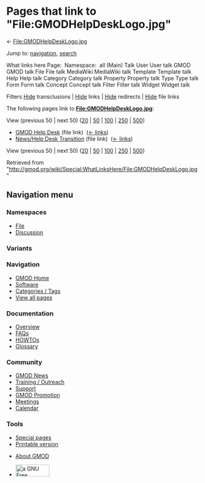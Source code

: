 <div id="mw-page-base" class="noprint">

</div>

<div id="mw-head-base" class="noprint">

</div>

<div id="content" class="mw-body" role="main">

<span id="top"></span>

<div id="mw-js-message" style="display:none;">

</div>



# <span dir="auto">Pages that link to "File:GMODHelpDeskLogo.jpg"</span>

<div id="bodyContent">

<div id="contentSub">

←
[File:GMODHelpDeskLogo.jpg](/wiki/File:GMODHelpDeskLogo.jpg "File:GMODHelpDeskLogo.jpg")

</div>

<div id="jump-to-nav" class="mw-jump">

Jump to: [navigation](#mw-navigation), [search](#p-search)

</div>

<div id="mw-content-text">

What links here Page:  Namespace:  all (Main) Talk User User talk GMOD
GMOD talk File File talk MediaWiki MediaWiki talk Template Template talk
Help Help talk Category Category talk Property Property talk Type Type
talk Form Form talk Concept Concept talk Filter Filter talk Widget
Widget talk

Filters
[Hide](/mediawiki/index.php?title=Special:WhatLinksHere/File:GMODHelpDeskLogo.jpg&hidetrans=1 "Special:WhatLinksHere/File:GMODHelpDeskLogo.jpg")
transclusions \|
[Hide](/mediawiki/index.php?title=Special:WhatLinksHere/File:GMODHelpDeskLogo.jpg&hidelinks=1 "Special:WhatLinksHere/File:GMODHelpDeskLogo.jpg")
links \|
[Hide](/mediawiki/index.php?title=Special:WhatLinksHere/File:GMODHelpDeskLogo.jpg&hideredirs=1 "Special:WhatLinksHere/File:GMODHelpDeskLogo.jpg")
redirects \|
[Hide](/mediawiki/index.php?title=Special:WhatLinksHere/File:GMODHelpDeskLogo.jpg&hideimages=1 "Special:WhatLinksHere/File:GMODHelpDeskLogo.jpg")
file links

The following pages link to
**[File:GMODHelpDeskLogo.jpg](/wiki/File:GMODHelpDeskLogo.jpg "File:GMODHelpDeskLogo.jpg")**:

View (previous 50 \| next 50)
([20](/mediawiki/index.php?title=Special:WhatLinksHere/File:GMODHelpDeskLogo.jpg&limit=20 "Special:WhatLinksHere/File:GMODHelpDeskLogo.jpg")
\|
[50](/mediawiki/index.php?title=Special:WhatLinksHere/File:GMODHelpDeskLogo.jpg&limit=50 "Special:WhatLinksHere/File:GMODHelpDeskLogo.jpg")
\|
[100](/mediawiki/index.php?title=Special:WhatLinksHere/File:GMODHelpDeskLogo.jpg&limit=100 "Special:WhatLinksHere/File:GMODHelpDeskLogo.jpg")
\|
[250](/mediawiki/index.php?title=Special:WhatLinksHere/File:GMODHelpDeskLogo.jpg&limit=250 "Special:WhatLinksHere/File:GMODHelpDeskLogo.jpg")
\|
[500](/mediawiki/index.php?title=Special:WhatLinksHere/File:GMODHelpDeskLogo.jpg&limit=500 "Special:WhatLinksHere/File:GMODHelpDeskLogo.jpg"))

- [GMOD Help Desk](/wiki/GMOD_Help_Desk "GMOD Help Desk") (file link) ‎
  <span class="mw-whatlinkshere-tools">([←
  links](/mediawiki/index.php?title=Special:WhatLinksHere&target=GMOD+Help+Desk "Special:WhatLinksHere"))</span>
- [News/Help Desk
  Transition](/wiki/News/Help_Desk_Transition "News/Help Desk Transition")
  (file link) ‎ <span class="mw-whatlinkshere-tools">([←
  links](/mediawiki/index.php?title=Special:WhatLinksHere&target=News%2FHelp+Desk+Transition "Special:WhatLinksHere"))</span>

View (previous 50 \| next 50)
([20](/mediawiki/index.php?title=Special:WhatLinksHere/File:GMODHelpDeskLogo.jpg&limit=20 "Special:WhatLinksHere/File:GMODHelpDeskLogo.jpg")
\|
[50](/mediawiki/index.php?title=Special:WhatLinksHere/File:GMODHelpDeskLogo.jpg&limit=50 "Special:WhatLinksHere/File:GMODHelpDeskLogo.jpg")
\|
[100](/mediawiki/index.php?title=Special:WhatLinksHere/File:GMODHelpDeskLogo.jpg&limit=100 "Special:WhatLinksHere/File:GMODHelpDeskLogo.jpg")
\|
[250](/mediawiki/index.php?title=Special:WhatLinksHere/File:GMODHelpDeskLogo.jpg&limit=250 "Special:WhatLinksHere/File:GMODHelpDeskLogo.jpg")
\|
[500](/mediawiki/index.php?title=Special:WhatLinksHere/File:GMODHelpDeskLogo.jpg&limit=500 "Special:WhatLinksHere/File:GMODHelpDeskLogo.jpg"))

</div>

<div class="printfooter">

Retrieved from
"<http://gmod.org/wiki/Special:WhatLinksHere/File:GMODHelpDeskLogo.jpg>"

</div>

<div id="catlinks" class="catlinks catlinks-allhidden">

</div>

<div class="visualClear">

</div>

</div>

</div>

<div id="mw-navigation">

## Navigation menu

<div id="mw-head">



<div id="left-navigation">

<div id="p-namespaces" class="vectorTabs" role="navigation"
aria-labelledby="p-namespaces-label">

### Namespaces

- <span id="ca-nstab-image"><a href="/wiki/File:GMODHelpDeskLogo.jpg" accesskey="c"
  title="View the file page [c]">File</a></span>
- <span id="ca-talk"><a
  href="/mediawiki/index.php?title=File_talk:GMODHelpDeskLogo.jpg&amp;action=edit&amp;redlink=1"
  accesskey="t"
  title="Discussion about the content page [t]">Discussion</a></span>

</div>

<div id="p-variants" class="vectorMenu emptyPortlet" role="navigation"
aria-labelledby="p-variants-label">

### 

### Variants[](#)

<div class="menu">

</div>

</div>

</div>

<div id="right-navigation">





</div>



</div>

</div>

</div>

<div id="mw-panel">

<div id="p-logo" role="banner">

<a href="/wiki/Main_Page"
style="background-image: url(http://gmod.org/images/GMOD-cogs.png);"
title="Visit the main page"></a>

</div>

<div id="p-Navigation" class="portal" role="navigation"
aria-labelledby="p-Navigation-label">

### Navigation

<div class="body">

- <span id="n-GMOD-Home">[GMOD Home](/wiki/Main_Page)</span>
- <span id="n-Software">[Software](/wiki/GMOD_Components)</span>
- <span id="n-Categories-.2F-Tags">[Categories /
  Tags](/wiki/Categories)</span>
- <span id="n-View-all-pages">[View all
  pages](/wiki/Special:AllPages)</span>

</div>

</div>

<div id="p-Documentation" class="portal" role="navigation"
aria-labelledby="p-Documentation-label">

### Documentation

<div class="body">

- <span id="n-Overview">[Overview](/wiki/Overview)</span>
- <span id="n-FAQs">[FAQs](/wiki/Category:FAQ)</span>
- <span id="n-HOWTOs">[HOWTOs](/wiki/Category:HOWTO)</span>
- <span id="n-Glossary">[Glossary](/wiki/Glossary)</span>

</div>

</div>

<div id="p-Community" class="portal" role="navigation"
aria-labelledby="p-Community-label">

### Community

<div class="body">

- <span id="n-GMOD-News">[GMOD News](/wiki/GMOD_News)</span>
- <span id="n-Training-.2F-Outreach">[Training /
  Outreach](/wiki/Training_and_Outreach)</span>
- <span id="n-Support">[Support](/wiki/Support)</span>
- <span id="n-GMOD-Promotion">[GMOD
  Promotion](/wiki/GMOD_Promotion)</span>
- <span id="n-Meetings">[Meetings](/wiki/Meetings)</span>
- <span id="n-Calendar">[Calendar](/wiki/Calendar)</span>

</div>

</div>

<div id="p-tb" class="portal" role="navigation"
aria-labelledby="p-tb-label">

### Tools

<div class="body">

- <span id="t-specialpages"><a href="/wiki/Special:SpecialPages" accesskey="q"
  title="A list of all special pages [q]">Special pages</a></span>
- <span id="t-print"><a
  href="/mediawiki/index.php?title=Special:WhatLinksHere/File:GMODHelpDeskLogo.jpg&amp;printable=yes"
  rel="alternate" accesskey="p"
  title="Printable version of this page [p]">Printable version</a></span>

</div>

</div>

</div>

</div>

<div id="footer" role="contentinfo">

- <span id="footer-places-about">[About
  GMOD](/wiki/GMOD:About "GMOD:About")</span>

<!-- -->

- <span id="footer-copyrightico">[<img src="http://www.gnu.org/graphics/gfdl-logo-small.png" width="88"
  height="31" alt="a GNU Free Documentation License" />](http://www.gnu.org/licenses/fdl-1.3.html)</span>


<div style="clear:both">

</div>

</div>
